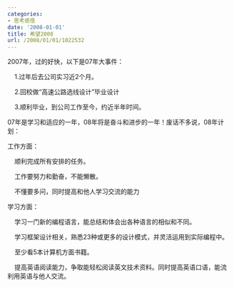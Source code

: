 ```yaml
---
categories:
- 思考感悟
date: '2008-01-01'
title: 希望2008
url: /2008/01/01/1022532
---
```



2007年，过的好快，以下是07年大事件：

&nbsp;&nbsp;&nbsp; 1.过年后去公司实习近2个月。

&nbsp;&nbsp;&nbsp; 2.回校做&#8220;高速公路选线设计&#8221;毕业设计

&nbsp;&nbsp;&nbsp; 3.顺利毕业，到公司工作至今，约近半年时间。

07年是学习和适应的一年，08年将是奋斗和进步的一年！废话不多说，08年计划：

工作方面：

&nbsp;&nbsp;&nbsp; 顺利完成所有安排的任务。

&nbsp;&nbsp;&nbsp; 工作要努力和勤奋，不能懒散。

&nbsp;&nbsp;&nbsp; 不懂要多问，同时提高和他人学习交流的能力

学习方面：

&nbsp;&nbsp;&nbsp; 学习一门新的编程语言，能总结和体会出各种语言的相似和不同。

&nbsp;&nbsp;&nbsp; 学习框架设计相关，熟悉23种或更多的设计模式，并灵活运用到实际编程中。

&nbsp;&nbsp;&nbsp; 至少看5本计算机方面书籍。

&nbsp;&nbsp;&nbsp; 提高英语阅读能力，争取能轻松阅读英文技术资料。同时提高英语口语，能流利用英语与他人交流。